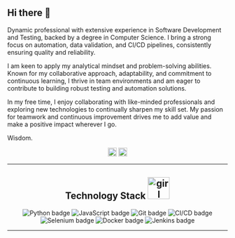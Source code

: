 <h2 align="left"> Hi there 👋</h2>
<p>
Dynamic professional with extensive experience in Software Development and Testing, backed by a degree in Computer Science. I bring a strong focus on automation, data validation, and CI/CD pipelines, consistently ensuring quality and reliability. 

I am keen to apply my analytical mindset and problem-solving abilities. Known for my collaborative approach, adaptability, and commitment to continuous learning, I thrive in team environments and am eager to contribute to building robust testing and automation solutions.

In my free time, I enjoy collaborating with like-minded professionals and exploring new technologies to continually sharpen my skill set. My passion for teamwork and continuous improvement drives me to add value and make a positive impact wherever I go.

  Wisdom.
</p>

<!--- Social Media Links -->
<p align="center">
  <a href="https://github.com/WisEbo"><img src="https://img.shields.io/badge/GitHub-%23121011.svg?style=plastic&logo=github&logoColor=white" alt="GitHub link" height="20"/></a> 
  <a href="https://www.linkedin.com/in/wisdom-ebohoin"><img src="https://img.shields.io/badge/LinkedIn-%230077B5.svg?style=plastic&logo=linkedin&logoColor=white" alt="LinkedIn link" height="20"/></a>
</p>  

____________________

<!-- Technology Stack -->
<h2 align="center">Technology Stack <img src="https://media.giphy.com/media/NgurY1o4z080Jfoyzw/giphy.gif" alt="girl typing on computer" width="50"/></h2>

<div align="center">
  <img src="https://img.shields.io/badge/Python-%2314354C.svg?style=plastic&logo=python&logoColor=white" alt="Python badge"/>
  <img src="https://img.shields.io/badge/JavaScript-%23323330.svg?style=plastic&logo=javascript&logoColor=%23F7DF1E" alt="JavaScript badge"/>
  <img src="https://img.shields.io/badge/Git-%23F05033.svg?style=plastic&logo=git&logoColor=white" alt="Git badge"/>
  <img src="https://img.shields.io/badge/CI/CD-%23000000.svg?style=plastic&logo=gitlab&logoColor=white" alt="CI/CD badge"/>
  <img src="https://img.shields.io/badge/Selenium-%430098.svg?style=plastic&logo=selenium&logoColor=white" alt="Selenium badge"/>
  <img src="https://img.shields.io/badge/Docker-%230db7ed.svg?style=plastic&logo=docker&logoColor=white" alt="Docker badge"/>
  <img src="https://img.shields.io/badge/Jenkins-%23D24939.svg?style=plastic&logo=jenkins&logoColor=white" alt="Jenkins badge"/>
</div>

____________________

<!--
**WisEbo/wisebo** is a ✨ _special_ ✨ repository because its `README.md` (this file) appears on your GitHub profile.

Here are some ideas to get you started:

- 🔭 I’m currently working on ...
- 🌱 I’m currently learning ...
- 👯 I’m looking to collaborate on ...
- 🤔 I’m looking for help with ...
- 💬 Ask me about ...
- 📫 How to reach me: ...
- 😄 Pronouns: ...
- ⚡ Fun fact: ...
-->
